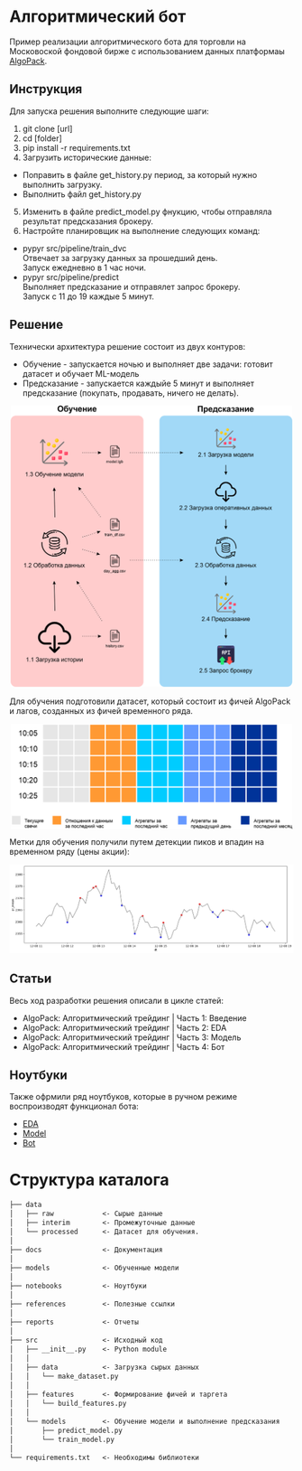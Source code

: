 # Алгоритмический бот

Пример реализации алгоритмического бота для торговли на Московоской фондовой бирже с использованием данных платформаы [AlgoPack](https://www.moex.com/ru/algopack).

## Инструкция
Для запуска решения выполните следующие шаги:
1. git clone [url]
2. cd [folder]
3. pip install -r requirements.txt
4. Загрузить исторические данные:
- Поправить в файле get_history.py период, за который нужно выполнить загрузку.
- Выполнить файл get_history.py
5. Изменить в файле predict_model.py фнукцию, чтобы отправляла результат предсказания брокеру.
6. Настройте планировщик на выполнение следующих команд:
- pypyr src/pipeline/train_dvc </br>
Отвечает за загрузку данных за прошедший день.</br>
Запуск ежедневно в 1 час ночи.
- pypyr src/pipeline/predict </br>
Выполняет предсказание и отправялет запрос брокеру.</br>
Запуск с 11 до 19 каждые 5 минут.


## Решение
Технически архитектура решение состоит из двух контуров:
- Обучение - запускается ночью и выполняет две задачи: готовит датасет и обучает ML-модель
- Предсказание - запускается каждыйе 5 минут и выполняет предсказание (покупать, продавать, ничего не делать).
<p align="center" width="100%">
<img src="https://github.com/slivka83/algopack_simple_bot/blob/main/docs/img/pipeline.png?raw=tru" alt="Архитектура решения" width="500"/>
</p>

Для обучения подготовили датасет, который состоит из фичей AlgoPack и лагов, созданных из фичей временного ряда.
<p align="center" width="100%">
<img src="https://github.com/slivka83/algopack_simple_bot/blob/main/docs/img/dataset.png?raw=true" alt="Датасет" align="center" width="500"/>
</p>

Метки для обучения получили путем детекции пиков и впадин на временном ряду (цены акции):
<p align="center" width="100%">
<img src="https://github.com/slivka83/algopack_simple_bot/blob/main/docs/img/target.png?raw=true" alt="Таргет"/>
</p>

## Статьи
Весь ход разработки решения описали в цикле статей:
- AlgoPack: Алгоритмический трейдинг | Часть 1: Введение
- AlgoPack: Алгоритмический трейдинг | Часть 2: EDA
- AlgoPack: Алгоритмический трейдинг | Часть 3: Модель
- AlgoPack: Алгоритмический трейдинг | Часть 4: Бот


## Ноутбуки
Также офрмили ряд ноутбуков, которые в ручном режиме воспроизводят функционал бота:
- [EDA](https://github.com/slivka83/algopack_simple_bot/blob/main/notebooks/EDA.ipynb)
- [Model](https://github.com/slivka83/algopack_simple_bot/blob/main/notebooks/Model.ipynb)
- [Bot](https://github.com/slivka83/algopack_simple_bot/blob/main/notebooks/Bot.ipynb)

# Структура каталога

```
├── data
│   ├── raw            <- Сырые данные
│   ├── interim        <- Промежуточные данные
│   └── processed      <- Датасет для обучения.
│
├── docs               <- Документация
│
├── models             <- Обученные модели
│
├── notebooks          <- Ноутбуки
│
├── references         <- Полезные ссылки
│
├── reports            <- Отчеты
│
├── src                <- Исходный код
│   ├── __init__.py    <- Python module
│   │
│   ├── data           <- Загрузка сырых данных 
│   │   └── make_dataset.py
│   │
│   ├── features       <- Формирование фичей и таргета 
│   │   └── build_features.py
│   │
│   └── models         <- Обучение модели и выполнение предсказания
│       ├── predict_model.py
│       └── train_model.py
│
└── requirements.txt   <- Необходимы библиотеки
```